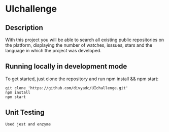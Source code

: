 # UIchallenge

## Description
With this project you will be able to search all existing public repositories on the platform, displaying the number of watches, isssues, stars and the language in which the project was developed.

## Running locally in development mode
To get started, just clone the repository and run npm install && npm start:

    git clone 'https://github.com/divyadc/UIchallenge.git'
    npm install
    npm start

## Unit Testing
    Used jest and enzyme

